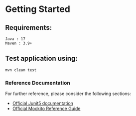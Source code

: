 # Getting Started

## Requirements:
```
Java : 17
Maven : 3.9+
```

## Test application using:
```bash
mvn clean test
```

### Reference Documentation
For further reference, please consider the following sections:

* [Official Junit5 documentation](https://junit.org/junit5/)
* [Official Mockito Reference Guide](https://site.mockito.org/)